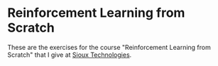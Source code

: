 # Reinforcement Learning from Scratch

These are the exercises for the course "Reinforcement Learning from Scratch" that I give at [Sioux Technologies](https://www.sioux.eu/).


